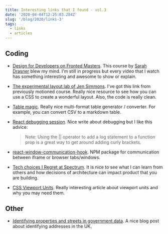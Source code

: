 ```yaml
---
title: Interesting links that I found - vol.3
date: '2020-04-04T12:25:03.284Z'
slug: '/blog/2020/links-3'
tags:
  - links
  - articles
---
```


## Coding

- [Design for Developers on Fronted Masters](https://frontendmasters.com/courses/design-for-developers/).
  This course by [Sarah Drasner](https://sarahdrasnerdesign.com/) blew my mind. I'm still in progress but
  every video that I watch has something interesting and awesome to show or explain.

- [The experimental layout lab of Jen Simmons](https://labs.jensimmons.com/). I've got this link from
  previously motioned course. Really nice resource to see how you can use a CSS to create a wonderful layout.
  Also, the code is really clean.

- [Table magic](https://stevecat.net/table-magic/). Really nice multi-format table generator / converter.
  For example, you can convert CSV to a markdown table.

- [React debugging session](https://jkettmann.com/react-debugging-session-hundreds-of-function-calls/). Nice
  write about debugging but I like this advice:

  > Note: Using the || operator to add a log statement to a function prop is a great way to get around adding curly brackets.

- [react-window-communication-hook](https://www.npmjs.com/package/react-window-communication-hook). NPM
  package for communication between iframe or browser tabs/windows.

- [Tech choices I Regret at Spectrum](https://mxstbr.com/thoughts/tech-choice-regrets-at-spectrum). It is
  nice to see what I can learn from others and how decisions of architecture can impact product that you
  are building.

- [CSS Viewport Units](https://ishadeed.com/article/viewport-units/). Really interesting article about viewport
  units and why you may need them.

## Other

- [Identifying properties and streets in government data](https://technology.blog.gov.uk/2020/04/02/identifying-properties-and-streets-in-government-data/).
  A nice blog post about identifying addresses in the UK.
